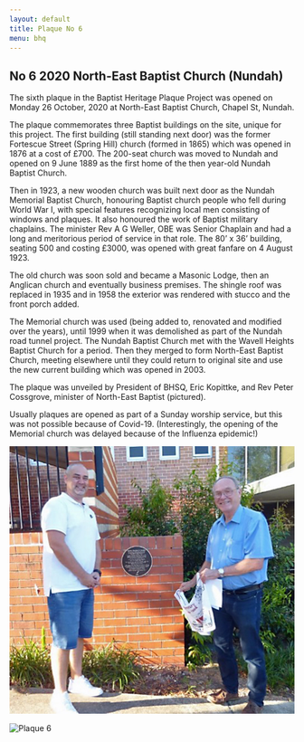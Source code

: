 ```yaml
---
layout: default
title: Plaque No 6
menu: bhq
---
```


## No 6 2020 North-East Baptist Church (Nundah)

The sixth plaque in the Baptist Heritage Plaque Project was opened on Monday 26 October, 2020 at  North-East Baptist Church, Chapel St, Nundah. 

The plaque commemorates three Baptist buildings on the site, unique for this project. The first building (still standing next door) was the former Fortescue Street (Spring Hill) church (formed in 1865) which was opened in 1876 at a cost of £700. The 200-seat church was moved to Nundah and opened on 9 June 1889 as the first home of the then year-old Nundah Baptist Church. 

Then in 1923, a new wooden church was built next door as the Nundah Memorial Baptist Church, honouring Baptist church people who fell during World War I, with special features recognizing local men consisting of windows and plaques. It also honoured the work of Baptist military chaplains. The minister Rev A G Weller, OBE was Senior Chaplain and had a long and meritorious period of service in that role. The 80’ x 36’ building, seating 500 and costing £3000, was opened with great fanfare on 4 August 1923.

The old church was soon sold and became a Masonic Lodge, then an Anglican church and eventually business premises. The shingle roof was replaced in 1935 and in 1958 the exterior was rendered with stucco and the front porch added. 

The Memorial church was used (being added to, renovated and modified over the years), until 1999 when it was demolished as part of the Nundah road tunnel project. The Nundah Baptist Church met with the Wavell Heights Baptist Church for a period. Then they merged to form North-East Baptist Church, meeting elsewhere until they could return to original site and use the new current building which was opened in 2003. 

The plaque was unveiled by President of BHSQ, Eric Kopittke, and Rev Peter Cossgrove, minister of North-East Baptist (pictured). 

Usually plaques are opened as part of a Sunday worship service, but this was not possible because of Covid-19. (Interestingly, the opening of the Memorial church was delayed because of the Influenza epidemic!)


![Plaque 6 unveiling](/images/plaque06-unveil.jpg)

![Plaque 6](/images/plaque06.jpg)
